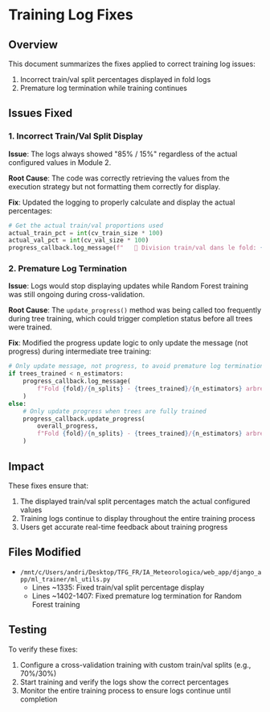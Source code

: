 # Training Log Fixes

## Overview
This document summarizes the fixes applied to correct training log issues:
1. Incorrect train/val split percentages displayed in fold logs
2. Premature log termination while training continues

## Issues Fixed

### 1. Incorrect Train/Val Split Display
**Issue**: The logs always showed "85% / 15%" regardless of the actual configured values in Module 2.

**Root Cause**: The code was correctly retrieving the values from the execution strategy but not formatting them correctly for display.

**Fix**: Updated the logging to properly calculate and display the actual percentages:
```python
# Get the actual train/val proportions used
actual_train_pct = int(cv_train_size * 100)
actual_val_pct = int(cv_val_size * 100)
progress_callback.log_message(f"   🔄 Division train/val dans le fold: {actual_train_pct}% / {actual_val_pct}%")
```

### 2. Premature Log Termination
**Issue**: Logs would stop displaying updates while Random Forest training was still ongoing during cross-validation.

**Root Cause**: The `update_progress()` method was being called too frequently during tree training, which could trigger completion status before all trees were trained.

**Fix**: Modified the progress update logic to only update the message (not progress) during intermediate tree training:
```python
# Only update message, not progress, to avoid premature log termination
if trees_trained < n_estimators:
    progress_callback.log_message(
        f"Fold {fold}/{n_splits} - {trees_trained}/{n_estimators} arbres - Score: {current_score:.4f}"
    )
else:
    # Only update progress when trees are fully trained
    progress_callback.update_progress(
        overall_progress,
        f"Fold {fold}/{n_splits} - {trees_trained}/{n_estimators} arbres - Score: {current_score:.4f}"
    )
```

## Impact
These fixes ensure that:
1. The displayed train/val split percentages match the actual configured values
2. Training logs continue to display throughout the entire training process
3. Users get accurate real-time feedback about training progress

## Files Modified
- `/mnt/c/Users/andri/Desktop/TFG_FR/IA_Meteorologica/web_app/django_app/ml_trainer/ml_utils.py`
  - Lines ~1335: Fixed train/val split percentage display
  - Lines ~1402-1407: Fixed premature log termination for Random Forest training

## Testing
To verify these fixes:
1. Configure a cross-validation training with custom train/val splits (e.g., 70%/30%)
2. Start training and verify the logs show the correct percentages
3. Monitor the entire training process to ensure logs continue until completion